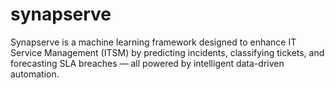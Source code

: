 # synapserve
Synapserve is a machine learning framework designed to enhance IT Service Management (ITSM) by predicting incidents, classifying tickets, and forecasting SLA breaches — all powered by intelligent data-driven automation.
